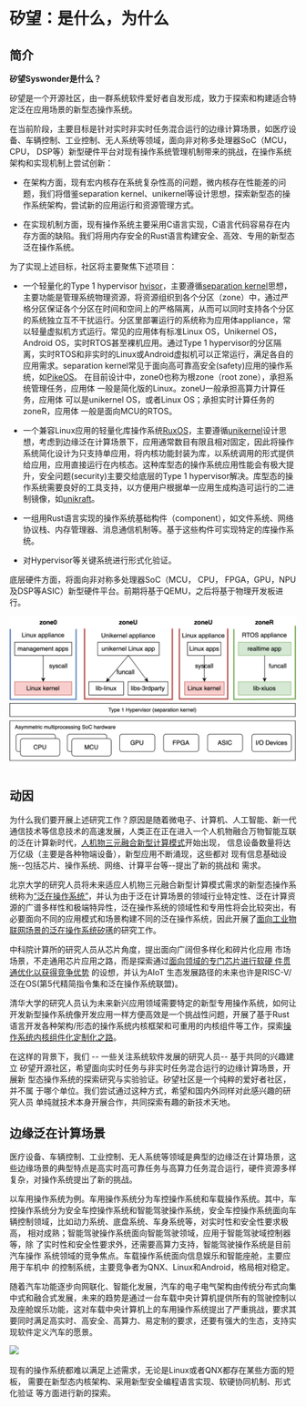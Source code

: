 # 矽望：是什么，为什么

## 简介

**矽望Syswonder是什么？** 


矽望是一个开源社区，由一群系统软件爱好者自发形成，致力于探索和构建适合特定泛在应用场景的新型态操作系统。

在当前阶段，主要目标是针对实时非实时任务混合运行的边缘计算场景，如医疗设备、车辆控制、工业控制、无人系统等领域，面向非对称多处理器SoC（MCU， CPU， DSP等）新型硬件平台对现有操作系统管理机制带来的挑战，在操作系统架构和实现机制上尝试创新：

- 在架构方面，现有宏内核存在系统复杂性高的问题，微内核存在性能差的问题，我们将借鉴separation kernel、unikernel等设计思想，探索新型态的操作系统架构，尝试新的应用运行和资源管理方式。

- 在实现机制方面，现有操作系统主要采用C语言实现，C语言代码容易存在内存方面的缺陷。我们将用内存安全的Rust语言构建安全、高效、专用的新型态泛在操作系统。

为了实现上述目标，社区将主要聚焦下述项目：

- 一个轻量化的Type 1 hypervisor [hvisor](https://github.com/syswonder/hvisor)，主要遵循[separation kernel](https://en.wikipedia.org/wiki/Separation_kernel)思想，主要功能是管理系统物理资源，将资源组织到各个分区（zone）中，通过严格分区保证各个分区在时间和空间上的严格隔离，从而可以同时支持各个分区的系统独立互不干扰运行。分区里部署运行的系统称为应用体appliance，常以轻量虚拟机方式运行。常见的应用体有标准Linux OS，Unikernel OS，Android OS，实时RTOS甚至裸机应用。通过Type 1 hypervisor的分区隔离，实时RTOS和非实时的Linux或Android虚拟机可以正常运行，满足各自的应用需求。separation kernel常见于面向高可靠高安全(safety)应用的操作系统，如[PikeOS](https://www.sysgo.com/fileadmin/user_upload/data/professional_article_download/SYSGO_PA_2019-03_Separation_Kernel_as_a_basis_for_certifiable_applications_and_systems.pdf)。
  在目前设计中，zone0也称为根zone（root zone），承担系统管理任务，应用体 一般是简化版的Linux。zoneU一般承担高算力计算任务，应用体 可以是unikernel OS，或者Linux OS；承担实时计算任务的zoneR，应用体 一般是面向MCU的RTOS。

- 一个兼容Linux应用的轻量化库操作系统[RuxOS](https://github.com/syswonder/ruxos)，主要遵循[unikernel](https://en.wikipedia.org/wiki/Unikernel)设计思想，考虑到边缘泛在计算场景下，应用通常数目有限且相对固定，因此将操作系统简化设计为只支持单应用，将内核功能封装为库，以系统调用的形式提供给应用，应用直接运行在内核态。这种库型态的操作系统应用性能会有极大提升，安全问题(security)主要交给底层的Type 1 hypervisor解决。库型态的操作系统需要良好的工具支持，以方便用户根据单一应用生成构造可运行的二进制镜像，如[unikraft](https://unikraft.org)。

- 一组用Rust语言实现的操作系统基础构件（component），如文件系统、网络协议栈、内存管理器、消息通信机制等。基于这些构件可实现特定的库操作系统。

- 对Hypervisor等关键系统进行形式化验证。

底层硬件方面，将面向非对称多处理器SoC（MCU， CPU， FPGA，GPU，NPU及DSP等ASIC）新型硬件平台。前期将基于QEMU，之后将基于物理开发板进行。

![](_media/overview.svg)

## 动因

为什么我们要开展上述研究工作？原因是随着微电子、计算机、人工智能、新一代
通信技术等信息技术的高速发展，人类正在正在进入一个人机物融合万物智能互联
的泛在计算新时代，[人机物三元融合新型计算模式](http://old2022.bulletin.cas.cn/publish_article/2022/1/20220107.htm)开始出现，
信息设备数量将达万亿级（主要是各种物端设备），新型应用不断涌现，这些都对
现有信息基础设施--包括芯片、操作系统、网络、计算平台等--提出了新的挑战和
需求。

北京大学的研究人员将未来适应人机物三元融合新型计算模式需求的新型态操作系统称为[“泛在操作系统”](http://www.bulletin.cas.cn/thesisDetails#10.16418/j.issn.1000-3045.20211117009)，并认为由于泛在计算场景的领域行业特定性、泛在计算资源的广谱多样性和极端特异性，泛在操作系统的领域性和专用性将会比较突出，有必要面向不同的应用模式和场景构建不同的泛在操作系统，因此开展了[面向工业物联网场景的泛在操作系统矽璓](https://xuos.io)的研究工作。

中科院计算所的研究人员从芯片角度，提出面向广阔但多样化和碎片化应用
市场场景，不走通用芯片应用之路，而是探索通过[面向领域的专门芯片进行软硬
件贯通优化以获得竞争优势](http://www.bulletin.cas.cn/thesisDetails#10.16418/j.issn.1000-3045.20211117002)
的设想，并认为AIoT 生态发展路径的未来也许是RISC-V/泛在OS(第5代精简指令集和泛在操作系统联盟)。

清华大学的研究人员认为未来新兴应用领域需要特定的新型专用操作系统，如何让开发新型操作系统像开发应用一样方便高效是一个挑战性问题，开展了基于Rust语言开发各种架构/形态的操作系统内核框架和可重用的内核组件等工作，探索[操作系统内核组件化定制化之路](https://github.com/chyyuu/thoughts/blob/main/tangram-oskits.md)。

在这样的背景下，我们 -- 一些关注系统软件发展的研究人员-- 基于共同的兴趣建立
矽望开源社区，希望面向实时任务与非实时任务混合运行的边缘计算场景，开展新
型态操作系统的探索研究与实验验证。矽望社区是一个纯粹的爱好者社区，并不属
于哪个单位。我们尝试通过这种方式，希望和国内外同样对此感兴趣的研究人员
单纯就技术本身开展合作，共同探索有趣的新技术天地。

## 边缘泛在计算场景

医疗设备、车辆控制、工业控制、无人系统等领域是典型的边缘泛在计算场景，这
些边缘场景的典型特点是高实时高可靠任务与高算力任务混合运行，硬件资源多样
复杂，对操作系统提出了新的挑战。

以车用操作系统为例。车用操作系统分为车控操作系统和车载操作系统。其中，车
控操作系统分为安全车控操作系统和智能驾驶操作系统，安全车控操作系统面向车
辆控制领域，比如动力系统、底盘系统、车身系统等，对实时性和安全性要求极高，
相对成熟；智能驾驶操作系统面向智能驾驶领域，应用于智能驾驶域控制器等，除
了实时性和安全性要求外，还需要高算力支持，智能驾驶操作系统是目前汽车操作
系统领域的竞争焦点。车载操作系统面向信息娱乐和智能座舱，主要应用于车机中
的控制系统，主要竞争者为QNX、Linux和Android，格局相对稳定。

随着汽车功能逐步向网联化、智能化发展，汽车的电子电气架构由传统分布式向集
中式和融合式发展，未来的趋势是通过一台车载中央计算机提供所有的驾驶控制以
及座舱娱乐功能，这对车载中央计算机上的车用操作系统提出了严重挑战，要求其
要同时满足高实时、高安全、高算力、易定制的要求，还要有强大的生态，支持实
现软件定义汽车的愿景。

![](_media/car-ee.svg)

现有的操作系统都难以满足上述需求，无论是Linux或者QNX都存在某些方面的短板，
需要在新型态内核架构、采用新型安全编程语言实现、软硬协同机制、形式化验证
等方面进行新的探索。

